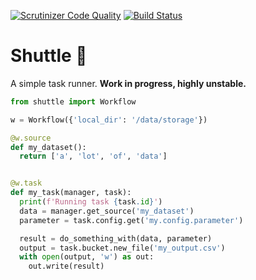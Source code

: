 [![Scrutinizer Code Quality](https://scrutinizer-ci.com/g/mattbit/shuttle/badges/quality-score.png?b=master)](https://scrutinizer-ci.com/g/mattbit/shuttle/?branch=master)
[![Build Status](https://travis-ci.org/mattbit/shuttle.svg?branch=master)](https://travis-ci.org/mattbit/shuttle)

# Shuttle 🚀

A simple task runner. **Work in progress, highly unstable.**

```python
from shuttle import Workflow

w = Workflow({'local_dir': '/data/storage'})

@w.source
def my_dataset():
  return ['a', 'lot', 'of', 'data']


@w.task
def my_task(manager, task):
  print(f'Running task {task.id}')
  data = manager.get_source('my_dataset')
  parameter = task.config.get('my.config.parameter')

  result = do_something_with(data, parameter)
  output = task.bucket.new_file('my_output.csv')
  with open(output, 'w') as out:
    out.write(result)

```
